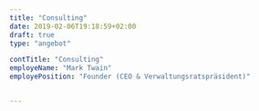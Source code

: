```yaml
---
title: "Consulting"
date: 2019-02-06T19:18:59+02:00
draft: true
type: "angebot"

contTitle: "Consulting"
employeName: "Mark Twain"
employePosition: "Founder (CEO & Verwaltungsratspräsident)"


---
```



